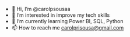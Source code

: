 - 👋 Hi, I’m @carolpsousaa
- 👀 I’m interested in improve my tech skills
- 🌱 I’m currently learning Power BI, SQL, Python
- 📫 How to reach me carolprisousa@gmail.com

<!---
carolpsousaa/carolpsousaa is a ✨ special ✨ repository because its `README.md` (this file) appears on your GitHub profile.
You can click the Preview link to take a look at your changes.
--->
